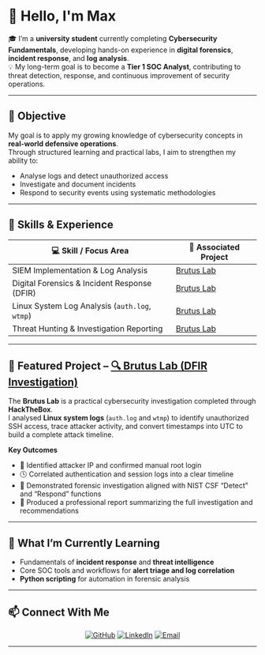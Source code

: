 # 👋 Hello, I'm Max

🎓 I’m a **university student** currently completing **Cybersecurity Fundamentals**, developing hands-on experience in **digital forensics**, **incident response**, and **log analysis**.  
💡 My long-term goal is to become a **Tier 1 SOC Analyst**, contributing to threat detection, response, and continuous improvement of security operations.

---

## 🎯 Objective

My goal is to apply my growing knowledge of cybersecurity concepts in **real-world defensive operations**.  
Through structured learning and practical labs, I aim to strengthen my ability to:

- Analyse logs and detect unauthorized access  
- Investigate and document incidents  
- Respond to security events using systematic methodologies  

---

## 🧠 Skills & Experience

| 💻 Skill / Focus Area                         | 🔗 Associated Project |
|----------------------------------------------|----------------------|
| SIEM Implementation & Log Analysis           | [Brutus Lab](https://github.com/maxbritt-au/Brutus-Lab) |
| Digital Forensics & Incident Response (DFIR) | [Brutus Lab](https://github.com/maxbritt-au/Brutus-Lab) |
| Linux System Log Analysis (`auth.log`, `wtmp`) | [Brutus Lab](https://github.com/maxbritt-au/Brutus-Lab) |
| Threat Hunting & Investigation Reporting     | [Brutus Lab](https://github.com/maxbritt-au/Brutus-Lab) |

---

## 🧩 Featured Project – [🔍 Brutus Lab (DFIR Investigation)](https://github.com/maxbritt-au/Brutus-Lab)

The **Brutus Lab** is a practical cybersecurity investigation completed through **HackTheBox**.  
I analysed **Linux system logs** (`auth.log` and `wtmp`) to identify unauthorized SSH access, trace attacker activity, and convert timestamps into UTC to build a complete attack timeline.

**Key Outcomes**
- 🧾 Identified attacker IP and confirmed manual root login  
- 🕓 Correlated authentication and session logs into a clear timeline  
- 🧩 Demonstrated forensic investigation aligned with NIST CSF “Detect” and “Respond” functions  
- 🧠 Produced a professional report summarizing the full investigation and recommendations  

---

## 🧭 What I’m Currently Learning

- Fundamentals of **incident response** and **threat intelligence**  
- Core SOC tools and workflows for **alert triage and log correlation**  
- **Python scripting** for automation in forensic analysis  

---

## 📫 Connect With Me

<div align="center">

[![GitHub](https://img.shields.io/badge/GitHub-181717?style=for-the-badge&logo=GitHub&logoColor=white)](https://github.com/maxbritt-au)
[![LinkedIn](https://img.shields.io/badge/LinkedIn-0077B5?style=for-the-badge&logo=LinkedIn&logoColor=white)](https://www.linkedin.com/in/maxbritt-au)
[![Email](https://img.shields.io/badge/Email-D14836?style=for-the-badge&logo=Gmail&logoColor=white)](mailto:your.email@federation.edu.au)

</div>

---

